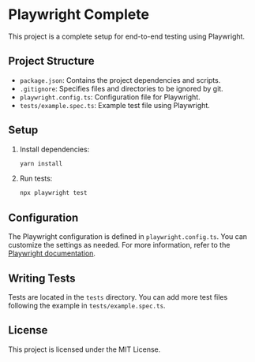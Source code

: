# Playwright Complete

This project is a complete setup for end-to-end testing using Playwright.

## Project Structure

- `package.json`: Contains the project dependencies and scripts.
- `.gitignore`: Specifies files and directories to be ignored by git.
- `playwright.config.ts`: Configuration file for Playwright.
- `tests/example.spec.ts`: Example test file using Playwright.

## Setup

1. Install dependencies:

   ```sh
   yarn install
   ```

2. Run tests:
   ```sh
   npx playwright test
   ```

## Configuration

The Playwright configuration is defined in `playwright.config.ts`. You can customize the settings as needed. For more information, refer to the [Playwright documentation](https://playwright.dev/docs/test-configuration).

## Writing Tests

Tests are located in the `tests` directory. You can add more test files following the example in `tests/example.spec.ts`.

## License

This project is licensed under the MIT License.
